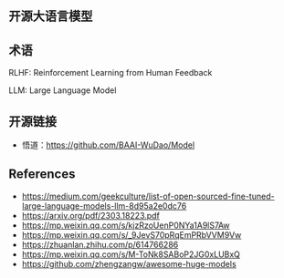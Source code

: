 ## 开源大语言模型

## 术语

RLHF: Reinforcement Learning from Human Feedback

LLM: Large Language Model



## 开源链接

* 悟道：https://github.com/BAAI-WuDao/Model



## References

* https://medium.com/geekculture/list-of-open-sourced-fine-tuned-large-language-models-llm-8d95a2e0dc76
* https://arxiv.org/pdf/2303.18223.pdf
* https://mp.weixin.qq.com/s/kjzRzoUenP0NYa1A9lS7Aw
* https://mp.weixin.qq.com/s/_9JevS70pRqEmPRbVVM9Vw
* https://zhuanlan.zhihu.com/p/614766286
* https://mp.weixin.qq.com/s/M-ToNk8SABoP2JG0xLUBxQ
* https://github.com/zhengzangw/awesome-huge-models
